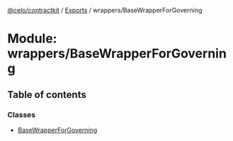[@celo/contractkit](../README.md) / [Exports](../modules.md) / wrappers/BaseWrapperForGoverning

# Module: wrappers/BaseWrapperForGoverning

## Table of contents

### Classes

- [BaseWrapperForGoverning](../classes/wrappers_BaseWrapperForGoverning.BaseWrapperForGoverning.md)
